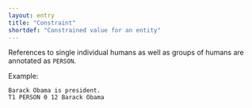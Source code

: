 ```yaml
---
layout: entry
title: "Constraint"
shortdef: "Constrained value for an entity"
---
```


References to single individual humans as well as groups of humans are
annotated as `PERSON`.

<!-- details -->

Example:

~~~ ann
Barack Obama is president.
T1 PERSON 0 12 Barack Obama
~~~
